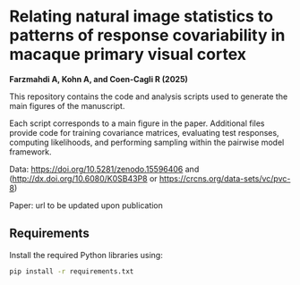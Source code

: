 # Relating natural image statistics to patterns of response covariability in macaque primary visual cortex

**Farzmahdi A, Kohn A, and Coen-Cagli R (2025)**

This repository contains the code and analysis scripts used to generate the main figures of the manuscript.

Each script corresponds to a main figure in the paper. Additional files provide code for training covariance matrices, evaluating test responses, computing likelihoods, and performing sampling within the pairwise model framework.

Data: https://doi.org/10.5281/zenodo.15596406 and (http://dx.doi.org/10.6080/K0SB43P8 or https://crcns.org/data-sets/vc/pvc-8)

Paper: url to be updated upon publication

## Requirements

Install the required Python libraries using:

```bash
pip install -r requirements.txt
	

